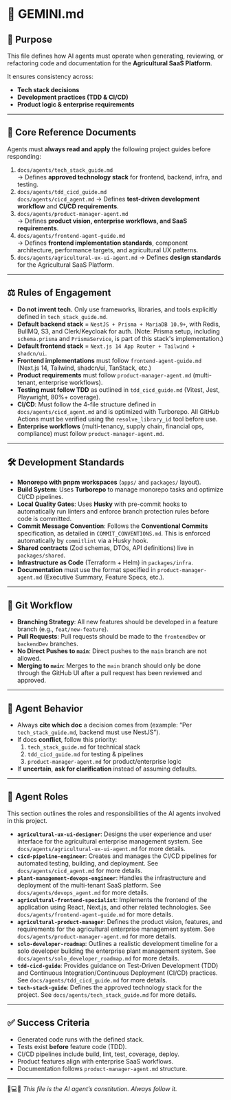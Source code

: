 # 📑 GEMINI.md

## 🎯 Purpose

This file defines how AI agents must operate when generating, reviewing, or refactoring code and documentation for the **Agricultural SaaS Platform**.

It ensures consistency across:

- **Tech stack decisions**
- **Development practices (TDD & CI/CD)**
- **Product logic & enterprise requirements**

---

## 📂 Core Reference Documents

Agents must **always read and apply** the following project guides before responding:

1. `docs/agents/tech_stack_guide.md`  
   → Defines **approved technology stack** for frontend, backend, infra, and testing.
2. `docs/agents/tdd_cicd_guide.md`  
   `docs/agents/cicd_agent.md`
   → Defines **test-driven development workflow** and **CI/CD requirements**.
3. `docs/agents/product-manager-agent.md`  
   → Defines **product vision, enterprise workflows, and SaaS requirements**.
4. `docs/agents/frontend-agent-guide.md`  
   → Defines **frontend implementation standards**, component architecture, performance targets, and agricultural UX patterns.
5. `docs/agents/agricultural-ux-ui-agent.md`
   → Defines **design standards** for the Agricultural SaaS Platform.

---

## ⚖️ Rules of Engagement

- **Do not invent tech.** Only use frameworks, libraries, and tools explicitly defined in `tech_stack_guide.md`.
- **Default backend stack** = `NestJS + Prisma + MariaDB 10.9+`, with Redis, BullMQ, S3, and Clerk/Keycloak for auth. (Note: Prisma setup, including `schema.prisma` and `PrismaService`, is part of this stack's implementation.)
- **Default frontend stack** = `Next.js 14 App Router + Tailwind + shadcn/ui`.
- **Frontend implementations** must follow `frontend-agent-guide.md` (Next.js 14, Tailwind, shadcn/ui, TanStack, etc.)
- **Product requirements** must follow `product-manager-agent.md` (multi-tenant, enterprise workflows).
- **Testing must follow TDD** as outlined in `tdd_cicd_guide.md` (Vitest, Jest, Playwright, 80%+ coverage).
- **CI/CD**: Must follow the 4-file structure defined in `docs/agents/cicd_agent.md` and is optimized with Turborepo. All GitHub Actions must be verified using the `resolve_library_id` tool before use.
- **Enterprise workflows** (multi-tenancy, supply chain, financial ops, compliance) must follow `product-manager-agent.md`.

---

## 🛠️ Development Standards

- **Monorepo with pnpm workspaces** (`apps/` and `packages/` layout).
- **Build System**: Uses **Turborepo** to manage monorepo tasks and optimize CI/CD pipelines.
- **Local Quality Gates**: Uses **Husky** with pre-commit hooks to automatically run linters and enforce branch protection rules before code is committed.
- **Commit Message Convention**: Follows the **Conventional Commits** specification, as detailed in `COMMIT_CONVENTIONS.md`. This is enforced automatically by `commitlint` via a Husky hook.
- **Shared contracts** (Zod schemas, DTOs, API definitions) live in `packages/shared`.
- **Infrastructure as Code** (Terraform + Helm) in `packages/infra`.
- **Documentation** must use the format specified in `product-manager-agent.md` (Executive Summary, Feature Specs, etc.).

---

## 🌊 Git Workflow

- **Branching Strategy**: All new features should be developed in a feature branch (e.g., `feat/new-feature`).
- **Pull Requests**: Pull requests should be made to the `frontendDev` or `backendDev` branches.
- **No Direct Pushes to `main`**: Direct pushes to the `main` branch are not allowed.
- **Merging to `main`**: Merges to the `main` branch should only be done through the GitHub UI after a pull request has been reviewed and approved.

---

## 📌 Agent Behavior

- Always **cite which doc** a decision comes from (example: “Per `tech_stack_guide.md`, backend must use NestJS”).
- If docs **conflict**, follow this priority:
  1. `tech_stack_guide.md` for technical stack
  2. `tdd_cicd_guide.md` for testing & pipelines
  3. `product-manager-agent.md` for product/enterprise logic
- If **uncertain**, **ask for clarification** instead of assuming defaults.

---

## 🤖 Agent Roles

This section outlines the roles and responsibilities of the AI agents involved in this project.

- **`agricultural-ux-ui-designer`**: Designs the user experience and user interface for the agricultural enterprise management system. See `docs/agents/agricultural-ux-ui-agent.md` for more details.
- **`cicd-pipeline-engineer`**: Creates and manages the CI/CD pipelines for automated testing, building, and deployment. See `docs/agents/cicd_agent.md` for more details.
- **`plant-management-devops-engineer`**: Handles the infrastructure and deployment of the multi-tenant SaaS platform. See `docs/agents/devops_agent.md` for more details.
- **`agricultural-frontend-specialist`**: Implements the frontend of the application using React, Next.js, and other related technologies. See `docs/agents/frontend-agent-guide.md` for more details.
- **`agricultural-product-manager`**: Defines the product vision, features, and requirements for the agricultural enterprise management system. See `docs/agents/product-manager-agent.md` for more details.
- **`solo-developer-roadmap`**: Outlines a realistic development timeline for a solo developer building the enterprise plant management system. See `docs/agents/solo_developer_roadmap.md` for more details.
- **`tdd-cicd-guide`**: Provides guidance on Test-Driven Development (TDD) and Continuous Integration/Continuous Deployment (CI/CD) practices. See `docs/agents/tdd_cicd_guide.md` for more details.
- **`tech-stack-guide`**: Defines the approved technology stack for the project. See `docs/agents/tech_stack_guide.md` for more details.

---

## ✅ Success Criteria

- Generated code runs with the defined stack.
- Tests exist **before** feature code (TDD).
- CI/CD pipelines include build, lint, test, coverage, deploy.
- Product features align with enterprise SaaS workflows.
- Documentation follows `product-manager-agent.md` structure.

---

🌱💻🚀 _This file is the AI agent’s constitution. Always follow it._
